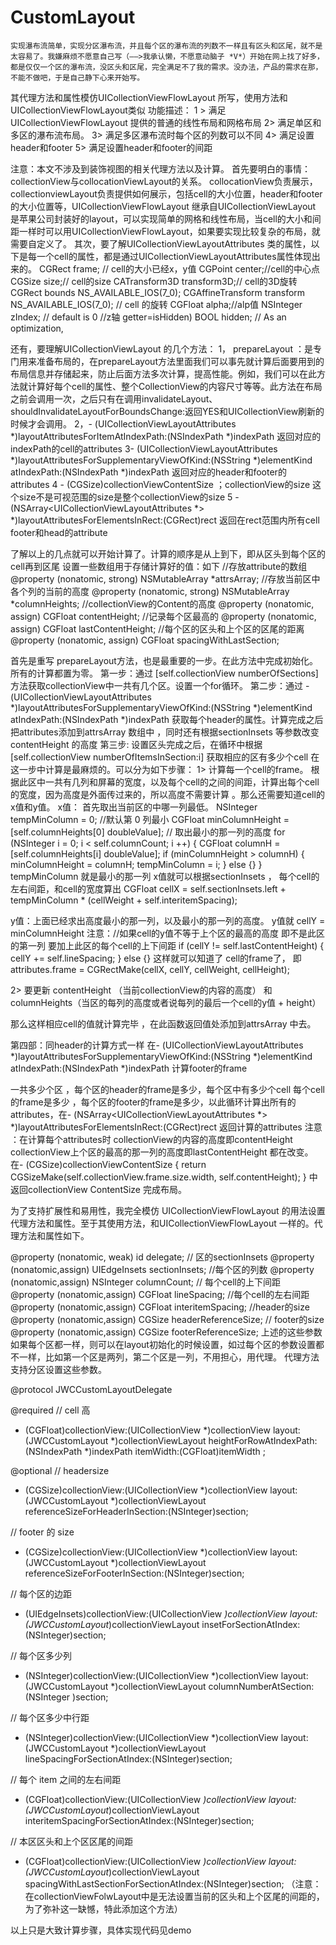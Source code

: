 # CustomLayout

    实现瀑布流简单，实现分区瀑布流，并且每个区的瀑布流的列数不一样且有区头和区尾，就不是太容易了。我嫌麻烦不愿意自己写（——>我承认懒，不愿意动脑子 *V*）开始在网上找了好多，都是仅仅一个区的瀑布流，没区头和区尾，完全满足不了我的需求。没办法，产品的需求在那，不能不做吧，于是自己静下心来开始写。
其代理方法和属性模仿UICollectionViewFlowLayout 所写，使用方法和UICollectionViewFlowLayout类似
功能描述：
 1 > 满足UICollectionViewFlowLayout 提供的普通的线性布局和网格布局
 2>  满足单区和多区的瀑布流布局。
 3> 满足多区瀑布流时每个区的列数可以不同
 4> 满足设置header和footer
 5> 满足设置header和footer的间距 
 
注意：本文不涉及到装饰视图的相关代理方法以及计算。
首先要明白的事情：collectionView与collocationViewLayout的关系。
  collocationView负责展示，collectionviewLayout负责提供如何展示，包括cell的大小位置，header和footer的大小位置等，UICollectionViewFlowLayout 继承自UICollectionViewLayout 是苹果公司封装好的layout，可以实现简单的网格和线性布局，当cell的大小和间距一样时可以用UICollectionViewFlowLayout，如果要实现比较复杂的布局，就需要自定义了。
其次，要了解UICollectionViewLayoutAttributes 类的属性，以下是每一个cell的属性，都是通过UICollectionViewLayoutAttributes属性体现出来的。
CGRect frame; // cell的大小已经x，y值
CGPoint center;//cell的中心点
CGSize size;// cell的size
CATransform3D transform3D;// cell的3D旋转
CGRect bounds NS_AVAILABLE_IOS(7_0);
CGAffineTransform transform NS_AVAILABLE_IOS(7_0); // cell 的旋转
CGFloat alpha;//alp值
NSInteger zIndex; // default is 0 //z轴
getter=isHidden) BOOL hidden; // As an optimization, 

还有，要理解UICollectionViewLayout 的几个方法：
1， prepareLayout ：是专门用来准备布局的，在prepareLayout方法里面我们可以事先就计算后面要用到的布局信息并存储起来，防止后面方法多次计算，提高性能。例如，我们可以在此方法就计算好每个cell的属性、整个CollectionView的内容尺寸等等。此方法在布局之前会调用一次，之后只有在调用invalidateLayout、shouldInvalidateLayoutForBoundsChange:返回YES和UICollectionView刷新的时候才会调用。
2，- (UICollectionViewLayoutAttributes *)layoutAttributesForItemAtIndexPath:(NSIndexPath *)indexPath 返回对应的indexPath的cell的attributes 
3- (UICollectionViewLayoutAttributes *)layoutAttributesForSupplementaryViewOfKind:(NSString *)elementKind atIndexPath:(NSIndexPath *)indexPath  返回对应的header和footer的attributes
4 - (CGSize)collectionViewContentSize ；collectionView的size 这个size不是可视范围的size是整个collectionView的size
5 - (NSArray<UICollectionViewLayoutAttributes *> *)layoutAttributesForElementsInRect:(CGRect)rect  返回在rect范围内所有cell footer和head的attribute

了解以上的几点就可以开始计算了。计算的顺序是从上到下，即从区头到每个区的cell再到区尾
设置一些数组用于存储计算好的值：如下
//存放attribute的数组
@property (nonatomic, strong) NSMutableArray *attrsArray;
//存放当前区中各个列的当前的高度
@property (nonatomic, strong) NSMutableArray *columnHeights;
//collectionView的Content的高度
@property (nonatomic, assign) CGFloat contentHeight;
//记录每个区最高的
@property (nonatomic, assign) CGFloat lastContentHeight;
//每个区的区头和上个区的区尾的距离
@property (nonatomic, assign) CGFloat spacingWithLastSection;

首先是重写 prepareLayout方法，也是最重要的一步。在此方法中完成初始化。所有的计算都置为零。
  第一步：通过 [self.collectionView numberOfSections] 方法获取collectionView中一共有几个区。设置一个for循环。
  第二步：通过 - (UICollectionViewLayoutAttributes *)layoutAttributesForSupplementaryViewOfKind:(NSString *)elementKind atIndexPath:(NSIndexPath *)indexPath 获取每个header的属性。计算完成之后把attributes添加到attrsArray 数组中 ，同时还有根据sectionInsets 等参数改变contentHeight 的高度
  第三步: 设置区头完成之后，在循环中根据 [self.collectionView numberOfItemsInSection:i] 获取相应的区有多少个cell
在这一步中计算是最麻烦的。可以分为如下步骤：
     1> 计算每一个cell的frame。 根据此区中一共有几列和屏幕的宽度，以及每个cell的之间的间距，计算出每个cell的宽度，因为高度是外面传过来的，所以高度不需要计算 。那么还需要知道cell的x值和y值。
  x值： 首先取出当前区的中哪一列最低。
NSInteger tempMinColumn = 0; //默认第 0 列最小
    	CGFloat minColumnHeight = [self.columnHeights[0] doubleValue]; // 取出最小的那一列的高度
    	for (NSInteger i = 0; i < self.columnCount; i ++) {
      	  CGFloat columnH = [self.columnHeights[i] doubleValue];
      	  if (minColumnHeight > columnH) {
       	     minColumnHeight = columnH;	
       	     tempMinColumn = i;
     	   } else {}
 	   }	
tempMinColumn 就是最小的那一列
x值就可以根据sectionInsets ， 每个cell的左右间距，和cell的宽度算出 CGFloat cellX = self.sectionInsets.left + tempMinColumn * (cellWeight + self.interitemSpacing);

y值：上面已经求出高度最小的那一列，以及最小的那一列的高度。
y值就 cellY = minColumnHeight
注意：//如果cell的y值不等于上个区的最高的高度 即不是此区的第一列 要加上此区的每个cell的上下间距
   	 if (cellY != self.lastContentHeight) {
   	     cellY += self.lineSpacing;
 	   } else {}
这样就可以知道了 cell的frame了， 即attributes.frame = CGRectMake(cellX, cellY, cellWeight, cellHeight);

2>  要更新 contentHeight （当前collectionView的内容的高度） 和columnHeights（当区的每列的高度或者说每列的最后一个cell的y值 + height）
 
那么这样相应cell的值就计算完毕 ，在此函数返回值处添加到attrsArray 中去。

第四部：同header的计算方式一样 在- (UICollectionViewLayoutAttributes *)layoutAttributesForSupplementaryViewOfKind:(NSString *)elementKind atIndexPath:(NSIndexPath *)indexPath 计算footer的frame

一共多少个区 ，每个区的header的frame是多少，每个区中有多少个cell 每个cell的frame是多少 ，每个区的footer的frame是多少，以此循环计算出所有的attributes，在- (NSArray<UICollectionViewLayoutAttributes *> *)layoutAttributesForElementsInRect:(CGRect)rect 返回计算的attributes 
   注意 ：在计算每个attributes时 collectionView的内容的高度即contentHeight collectionView上个区的最高的那一列的高度即lastContentHeight 都在改变。
在- (CGSize)collectionViewContentSize {
    return CGSizeMake(self.collectionView.frame.size.width, self.contentHeight);
} 中返回collectionView ContentSize 完成布局。

为了支持扩展性和易用性，我完全模仿 UICollectionViewFlowLayout 的用法设置代理方法和属性。至于其使用方法，和UICollectionViewFlowLayout 一样的。代理方法和属性如下。

@property (nonatomic, weak) id<JWCCustomLayoutDelegate> delegate;
// 区的sectionInsets
@property (nonatomic,assign) UIEdgeInsets sectionInsets;
//每个区的列数
@property (nonatomic,assign) NSInteger columnCount;	
// 每个cell的上下间距
@property (nonatomic,assign) CGFloat lineSpacing;
//每个cell的左右间距
@property (nonatomic,assign) CGFloat interitemSpacing;
//header的size
@property (nonatomic,assign) CGSize headerReferenceSize;
// footer的size
@property (nonatomic,assign) CGSize footerReferenceSize;
 上述的这些参数 如果每个区都一样，则可以在layout初始化的时候设置，如过每个区的参数设置都不一样，比如第一个区是两列，第二个区是一列，不用担心，用代理。
代理方法支持分区设置这些参数。

@protocol JWCCustomLayoutDelegate <NSObject>

@required 
// cell 高
- (CGFloat)collectionView:(UICollectionView *)collectionView layout:(JWCCustomLayout *)collectionViewLayout heightForRowAtIndexPath:(NSIndexPath *)indexPath itemWidth:(CGFloat)itemWidth ;

@optional
// headersize
- (CGSize)collectionView:(UICollectionView *)collectionView layout:(JWCCustomLayout *)collectionViewLayout referenceSizeForHeaderInSection:(NSInteger)section;

// footer 的 size
- (CGSize)collectionView:(UICollectionView *)collectionView layout:(JWCCustomLayout *)collectionViewLayout referenceSizeForFooterInSection:(NSInteger)section;

// 每个区的边距
- (UIEdgeInsets)collectionView:(UICollectionView *)collectionView layout:(JWCCustomLayout*)collectionViewLayout insetForSectionAtIndex:(NSInteger)section;

// 每个区多少列
- (NSInteger)collectionView:(UICollectionView *)collectionView layout:(JWCCustomLayout *)collectionViewLayout columnNumberAtSection:(NSInteger )section;


// 每个区多少中行距
- (NSInteger)collectionView:(UICollectionView *)collectionView layout:(JWCCustomLayout *)collectionViewLayout lineSpacingForSectionAtIndex:(NSInteger)section;

// 每个 item 之间的左右间距
- (CGFloat)collectionView:(UICollectionView *)collectionView layout:(JWCCustomLayout*)collectionViewLayout interitemSpacingForSectionAtIndex:(NSInteger)section;

// 本区区头和上个区区尾的间距
- (CGFloat)collectionView:(UICollectionView *)collectionView layout:(JWCCustomLayout*)collectionViewLayout spacingWithLastSectionForSectionAtIndex:(NSInteger)section;  （注意：在collectionViewFolwLayout中是无法设置当前的区头和上个区尾的间距的，为了弥补这一缺憾，特此添加这个方法）

以上只是大致计算步骤，具体实现代码见demo







